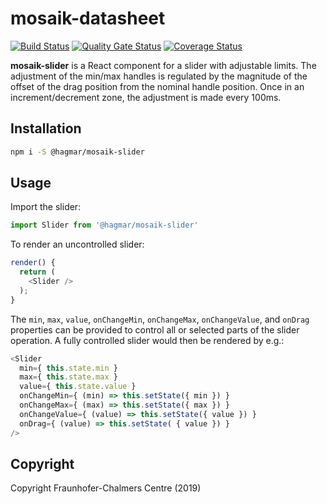 # mosaik-datasheet

[![Build Status](https://travis-ci.org/FraunhoferChalmersCentre/mosaik-slider.svg?branch=master)](https://travis-ci.org/FraunhoferChalmersCentre/mosaik-slider) [![Quality Gate Status](https://sonarcloud.io/api/project_badges/measure?project=FraunhoferChalmersCentre_mosaik-slider&metric=alert_status)](https://sonarcloud.io/dashboard?id=FraunhoferChalmersCentre_mosaik-slider) [![Coverage Status](https://coveralls.io/repos/github/FraunhoferChalmersCentre/mosaik-slider/badge.svg?branch=master)](https://coveralls.io/github/FraunhoferChalmersCentre/mosaik-slider?branch=master)

**mosaik-slider** is a React component for a slider with adjustable limits. The adjustment of the min/max handles is regulated by the magnitude of the offset of the drag position from the nominal handle position. Once in an increment/decrement zone, the adjustment is made every 100ms.

## Installation
```sh
npm i -S @hagmar/mosaik-slider
```

## Usage

Import the slider:

```js
import Slider from '@hagmar/mosaik-slider'
```

To render an uncontrolled slider:

```js
render() {
  return (
    <Slider />
  );
}
```

The `min`, `max`, `value`, `onChangeMin`, `onChangeMax`, `onChangeValue`, and `onDrag` properties can be provided to control all or selected parts of the slider operation. A fully controlled slider would then be rendered by e.g.:

```js
<Slider
  min={ this.state.min }
  max={ this.state.max }
  value={ this.state.value }
  onChangeMin={ (min) => this.setState({ min }) }
  onChangeMax={ (max) => this.setState({ max }) }
  onChangeValue={ (value) => this.setState({ value }) }
  onDrag={ (value) => this.setState( { value }) }
/>
```

## Copyright
Copyright Fraunhofer-Chalmers Centre (2019)
